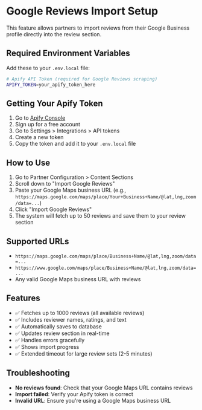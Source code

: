 # Google Reviews Import Setup

This feature allows partners to import reviews from their Google Business profile directly into the review section.

## Required Environment Variables

Add these to your `.env.local` file:

```bash
# Apify API Token (required for Google Reviews scraping)
APIFY_TOKEN=your_apify_token_here
```

## Getting Your Apify Token

1. Go to [Apify Console](https://console.apify.com/)
2. Sign up for a free account
3. Go to Settings > Integrations > API tokens
4. Create a new token
5. Copy the token and add it to your `.env.local` file

## How to Use

1. Go to Partner Configuration > Content Sections
2. Scroll down to "Import Google Reviews"
3. Paste your Google Maps business URL (e.g., `https://maps.google.com/maps/place/Your+Business+Name/@lat,lng,zoom/data=...`)
4. Click "Import Google Reviews"
5. The system will fetch up to 50 reviews and save them to your review section

## Supported URLs

- `https://maps.google.com/maps/place/Business+Name/@lat,lng,zoom/data=...`
- `https://www.google.com/maps/place/Business+Name/@lat,lng,zoom/data=...`
- Any valid Google Maps business URL with reviews

## Features

- ✅ Fetches up to 1000 reviews (all available reviews)
- ✅ Includes reviewer names, ratings, and text
- ✅ Automatically saves to database
- ✅ Updates review section in real-time
- ✅ Handles errors gracefully
- ✅ Shows import progress
- ✅ Extended timeout for large review sets (2-5 minutes)

## Troubleshooting

- **No reviews found**: Check that your Google Maps URL contains reviews
- **Import failed**: Verify your Apify token is correct
- **Invalid URL**: Ensure you're using a Google Maps business URL
